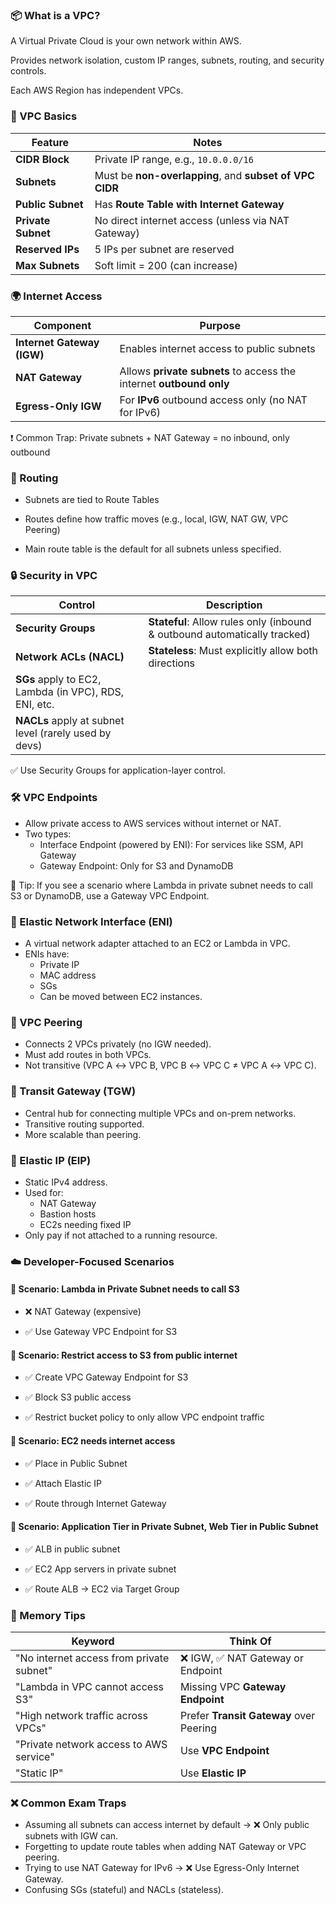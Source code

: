 ### 📦 What is a VPC?
A Virtual Private Cloud is your own network within AWS.

Provides network isolation, custom IP ranges, subnets, routing, and security controls.

Each AWS Region has independent VPCs.

### 📐 VPC Basics
| Feature            | Notes                                                   |
| ------------------ | ------------------------------------------------------- |
| **CIDR Block**     | Private IP range, e.g., `10.0.0.0/16`                   |
| **Subnets**        | Must be **non-overlapping**, and **subset of VPC CIDR** |
| **Public Subnet**  | Has **Route Table with Internet Gateway**               |
| **Private Subnet** | No direct internet access (unless via NAT Gateway)      |
| **Reserved IPs**   | 5 IPs per subnet are reserved                           |
| **Max Subnets**    | Soft limit = 200 (can increase)                         |

### 🌍 Internet Access
| Component                  | Purpose                                                             |
| -------------------------- | ------------------------------------------------------------------- |
| **Internet Gateway (IGW)** | Enables internet access to public subnets                           |
| **NAT Gateway**            | Allows **private subnets** to access the internet **outbound only** |
| **Egress-Only IGW**        | For **IPv6** outbound access only (no NAT for IPv6)                 |


❗ Common Trap: Private subnets + NAT Gateway = no inbound, only outbound

### 🔄 Routing
- Subnets are tied to Route Tables

- Routes define how traffic moves (e.g., local, IGW, NAT GW, VPC Peering)

- Main route table is the default for all subnets unless specified.

### 🔒 Security in VPC
| Control                                               | Description                                                               |
| ----------------------------------------------------- | ------------------------------------------------------------------------- |
| **Security Groups**                                   | **Stateful**: Allow rules only (inbound & outbound automatically tracked) |
| **Network ACLs (NACL)**                               | **Stateless**: Must explicitly allow both directions                      |
| **SGs** apply to EC2, Lambda (in VPC), RDS, ENI, etc. |                                                                           |
| **NACLs** apply at subnet level (rarely used by devs) |                                                                           |

✅ Use Security Groups for application-layer control.

### 🛠️ VPC Endpoints
- Allow private access to AWS services without internet or NAT.
- Two types:
  - Interface Endpoint (powered by ENI): For services like SSM, API Gateway 
  - Gateway Endpoint: Only for S3 and DynamoDB

🧠 Tip: If you see a scenario where Lambda in private subnet needs to call S3 or DynamoDB, use a Gateway VPC Endpoint.

### 🧱 Elastic Network Interface (ENI)
- A virtual network adapter attached to an EC2 or Lambda in VPC.
- ENIs have:
  - Private IP 
  - MAC address 
  - SGs 
  - Can be moved between EC2 instances.

### 🧭 VPC Peering
- Connects 2 VPCs privately (no IGW needed). 
- Must add routes in both VPCs. 
- Not transitive (VPC A ↔ VPC B, VPC B ↔ VPC C ≠ VPC A ↔ VPC C).

### 🔁 Transit Gateway (TGW)
- Central hub for connecting multiple VPCs and on-prem networks. 
- Transitive routing supported. 
- More scalable than peering.

### 📎 Elastic IP (EIP)
- Static IPv4 address. 
- Used for:
  - NAT Gateway 
  - Bastion hosts 
  - EC2s needing fixed IP 
- Only pay if not attached to a running resource.

### ☁️ Developer-Focused Scenarios

#### 🧪 Scenario: Lambda in Private Subnet needs to call S3
- ❌ NAT Gateway (expensive)

- ✅ Use Gateway VPC Endpoint for S3

#### 🧪 Scenario: Restrict access to S3 from public internet
- ✅ Create VPC Gateway Endpoint for S3

- ✅ Block S3 public access

- ✅ Restrict bucket policy to only allow VPC endpoint traffic

#### 🧪 Scenario: EC2 needs internet access
- ✅ Place in Public Subnet

- ✅ Attach Elastic IP

- ✅ Route through Internet Gateway

#### 🧪 Scenario: Application Tier in Private Subnet, Web Tier in Public Subnet
- ✅ ALB in public subnet

- ✅ EC2 App servers in private subnet

- ✅ Route ALB → EC2 via Target Group

### 🧠 Memory Tips
| Keyword                                  | Think Of                                |
| ---------------------------------------- | --------------------------------------- |
| "No internet access from private subnet" | ❌ IGW, ✅ NAT Gateway or Endpoint        |
| "Lambda in VPC cannot access S3"         | Missing VPC **Gateway Endpoint**        |
| "High network traffic across VPCs"       | Prefer **Transit Gateway** over Peering |
| "Private network access to AWS service"  | Use **VPC Endpoint**                    |
| "Static IP"                              | Use **Elastic IP**                      |

### ❌ Common Exam Traps
- Assuming all subnets can access internet by default → ❌ Only public subnets with IGW can. 
- Forgetting to update route tables when adding NAT Gateway or VPC peering. 
- Trying to use NAT Gateway for IPv6 → ❌ Use Egress-Only Internet Gateway. 
- Confusing SGs (stateful) and NACLs (stateless).


